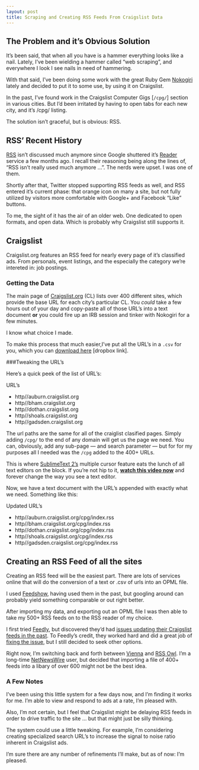 ```yaml
---
layout: post 
title: Scraping and Creating RSS Feeds From Craigslist Data
---
```


## The Problem and it’s Obvious Solution

It’s been said, that when all you have is a hammer everything looks like a nail. Lately, I’ve been wielding a hammer called “web scraping”, and everywhere I look I see nails in need of hammering.

With that said, I’ve been doing some work with the great Ruby Gem [Nokogiri](nokogiri.org) lately and decided to put it to some use, by using it on Craigslist.

In the past, I’ve found work in the Craigslist Computer Gigs \[`/cpg/`\] section in various cities. But I’d been irritated by having to open tabs for each new city, and it’s /cpg/ listing.

The solution isn’t graceful, but is obvious: RSS.

## RSS’ Recent History

[RSS](http://en.wikipedia.org/wiki/RSS) isn’t discussed much anymore since Google shuttered it’s [Reader](http://en.wikipedia.org/wiki/Google_Reader) service a few months ago. I recall their reasoning being along the lines of, “RSS isn’t really used much anymore …”. The nerds were upset. I was one of them.

Shortly after that, Twitter stopped supporting RSS feeds as well, and RSS entered it’s current phase: that orange icon on many a site, but not fully utilized by visitors more comfortable with Google+ and Facebook “Like” buttons.

To me, the sight of it has the air of an older web. One dedicated to open formats, and open data. Which is probably why Craigslist still supports it.

Craigslist
----------

Craigslist.org features an RSS feed for nearly every page of it’s classified ads. From personals, event listings, and the especially the category we’re intereted in: job postings.

### Getting the Data

The main page of [Craigslist.org](Craigslist.org) (CL) lists over 400 different sites, which provide the base URL for each city’s particular CL. You _could_ take a few hours out of your day and copy-paste all of those URL’s into a text document **or** you could fire up an IRB session and tinker with Nokogiri for a few minutes.

I know what choice I made.

To make this process that much easier,I’ve put all the URL’s in a `.csv` for you, which you can [download here](https://dl.dropboxusercontent.com/u/493451/craigslist-scrape/craigslist-sites.csv) \[dropbox link\].

###Tweaking the URL’s

Here’s a quick peek of the list of URL’s:

URL’s

- http//auburn.craigslist.org
- http//bham.craigslist.org
- http//dothan.craigslist.org
- http//shoals.craigslist.org
- http//gadsden.craigslist.org

The url paths are the same for all of the craiglist clasified pages. Simply adding `/cpg/` to the end of any domain will get us the page we need. You can, obviously, add any sub-page — and search parameter — but for for my purposes all I needed was the `/cpg` added to the 400+ URLs.

This is where [SublimeText 2’s](http://www.sublimetext.com/2) multiple cursor feature eats the lunch of all text editors on the block. If you’re not hip to it, **[watch this video now](https://www.youtube.com/watch?v=WXuBgSpLpK4)** and forever change the way you see a text editor.

Now, we have a text document with the URL’s appended with exactly what we need. Something like this:

Updated URL’s

- http//auburn.craigslist.org/cpg/index.rss
- http//bham.craigslist.org/cpg/index.rss
- http//dothan.craigslist.org/cpg/index.rss
- http//shoals.craigslist.org/cpg/index.rss
- http//gadsden.craigslist.org/cpg/index.rss

## Creating an RSS Feed of all the sites

Creating an RSS feed will be the easiest part. There are lots of services online that will do the conversion of a text or .csv of urls into an OPML file.

I used [Feedshow](http://reader.feedshow.com/goodies/opml/OPMLBuilder-create-opml-from-rss-list.php), having used them in the past, but googling around can probably yield something comparable or out right better.

After importing my data, and exporting out an OPML file I was then able to take my 500+ RSS feeds on to the RSS reader of my choice.

I first tried [Feedly](http://feedly.com/), but discovered they’d had [issues updating their Craigslist feeds in the past](http://blog.feedly.com/2014/01/29/update-regarding-the-craigslist-feeds/). To Feedly’s credit, they worked hard and did a great job of [fixing the issue](http://blog.feedly.com/2014/03/14/fix-it-march-5-craigslist-pipe-repaired/), but I still decided to seek other options.

Right now, I’m switching back and forth between [Vienna](http://www.vienna-rss.org/) and [RSS Owl](http://www.rssowl.org/). I’m a long-time [NetNewsWire](http://netnewswireapp.com/) user, but decided that importing a file of 400+ feeds into a libary of over 600 might not be the best idea.

### A Few Notes

I’ve been using this little system for a few days now, and I’m finding it works for me. I’m able to view and respond to ads at a rate, I’m pleased with.

Also, I’m not certain, but I feel that Craigslist might be delaying RSS feeds in order to drive traffic to the site … but that might just be silly thinking.

The system could use a little tweaking. For example, I’m considering creating specialized search URL’s to increase the signal to noise ratio inherent in Craigslist ads.

I’m sure there are any number of refinements I’ll make, but as of now: I’m pleased.
